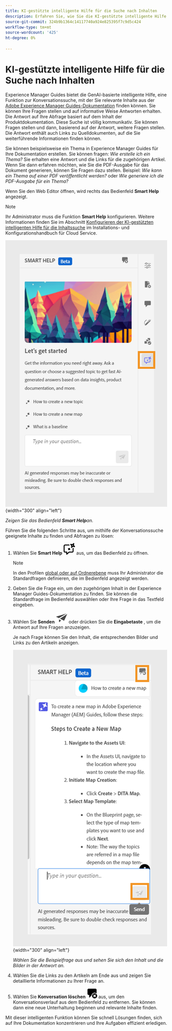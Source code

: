 ```yaml
---
title: KI-gestützte intelligente Hilfe für die Suche nach Inhalten
description: Erfahren Sie, wie Sie die KI-gestützte intelligente Hilfe im Web-Editor anzeigen und nutzen können.
source-git-commit: 324b9b1364c14117740a924e825395f7c9d5c424
workflow-type: tm+mt
source-wordcount: '425'
ht-degree: 0%

---
```


# KI-gestützte intelligente Hilfe für die Suche nach Inhalten



Experience Manager Guides bietet die GenAI-basierte intelligente Hilfe, eine Funktion zur Konversationssuche, mit der Sie relevante Inhalte aus der [Adobe Experience Manager Guides-Dokumentation](https://experienceleague.adobe.com/en/docs/experience-manager-guides/using/overview) finden können.
Sie können Ihre Fragen stellen und auf informative Weise Antworten erhalten. Die Antwort auf Ihre Abfrage basiert auf dem Inhalt der Produktdokumentation. Diese Suche ist völlig kommunikativ. Sie können Fragen stellen und dann, basierend auf der Antwort, weitere Fragen stellen. Die Antwort enthält auch Links zu Quelldokumenten, auf die Sie weiterführende Informationen finden können.

Sie können beispielsweise ein Thema in Experience Manager Guides für Ihre Dokumentation erstellen. Sie können fragen: *Wie erstelle ich ein Thema?* Sie erhalten eine Antwort und die Links für die zugehörigen Artikel. Wenn Sie dann erfahren möchten, wie Sie die PDF-Ausgabe für das Dokument generieren, können Sie Fragen dazu stellen. Beispiel: *Wie kann ein Thema auf einer PDF veröffentlicht werden?* oder *Wie generiere ich die PDF-Ausgabe für ein Thema?*



Wenn Sie den Web Editor öffnen, wird rechts das Bedienfeld **Smart Help** angezeigt.



>[!NOTE]
>
> Ihr Administrator muss die Funktion **Smart Help** konfigurieren. Weitere Informationen finden Sie im Abschnitt [Konfigurieren der KI-gestützten intelligenten Hilfe für die Inhaltssuche](/help/product-guide/cs-install-guide/conf-smart-help.md) im Installations- und Konfigurationshandbuch für Cloud Service.

![Smart Help panel](images/smart-help-panel.png){width="300" align="left"}

*Zeigen Sie das Bedienfeld **Smart Help**an.*

Führen Sie die folgenden Schritte aus, um mithilfe der Konversationssuche geeignete Inhalte zu finden und Abfragen zu lösen:

1. Wählen Sie **Smart Help** ![Smart Help icon](images/smart-help-icon.svg) aus, um das Bedienfeld zu öffnen.



   >[!NOTE]
   >
   > In den Profilen [global oder auf Ordnerebene](/help/product-guide/cs-install-guide/conf-folder-level.md#conf-ai-guides-assistant) muss Ihr Administrator die Standardfragen definieren, die im Bedienfeld angezeigt werden.

1. Geben Sie die Frage ein, um den zugehörigen Inhalt in der Experience Manager Guides-Dokumentation zu finden. Sie können die Standardfrage im Bedienfeld auswählen oder Ihre Frage in das Textfeld eingeben.

1. Wählen Sie **Senden** ![Symbol Senden](images/send-icon.svg) oder drücken Sie die **Eingabetaste** , um die Antwort auf Ihre Fragen anzuzeigen.

   Je nach Frage können Sie den Inhalt, die entsprechenden Bilder und Links zu den Artikeln anzeigen.

   ![Smart Help panel response](images/smart-help-panel-response.png){width="300" align="left"}


   *Wählen Sie die Beispielfrage aus und sehen Sie sich den Inhalt und die Bilder in der Antwort an.*





1. Wählen Sie die Links zu den Artikeln am Ende aus und zeigen Sie detaillierte Informationen zu Ihrer Frage an.


1. Wählen Sie **Konversation löschen** ![Konversation löschen](images/clear-conversation-icon.svg) aus, um den Konversationsverlauf aus dem Bedienfeld zu entfernen. Sie können dann eine neue Unterhaltung beginnen und relevante Inhalte finden.

Mit dieser intelligenten Funktion können Sie schnell Lösungen finden, sich auf Ihre Dokumentation konzentrieren und Ihre Aufgaben effizient erledigen.
